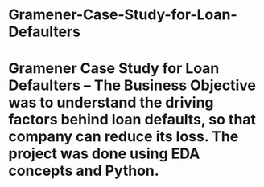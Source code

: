# Gramener-Case-Study-for-Loan-Defaulters
# Gramener Case Study for Loan Defaulters – The Business Objective was to understand the driving factors behind loan defaults, so that company can reduce its loss. The project was done using EDA concepts and Python.
